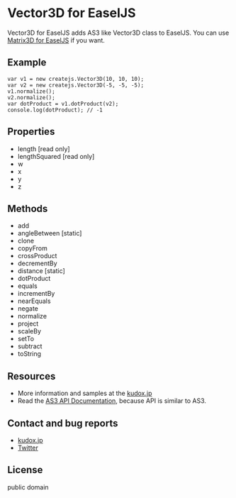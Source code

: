 # Vector3D for EaselJS

Vector3D for EaselJS adds AS3 like Vector3D class to EaselJS.
  You can use [Matrix3D for EaselJS](https://github.com/u-kudox/Matrix3D_for_EaselJS) if you want.

## Example
	var v1 = new createjs.Vector3D(10, 10, 10);
	var v2 = new createjs.Vector3D(-5, -5, -5);
	v1.normalize();
	v2.normalize();
	var dotProduct = v1.dotProduct(v2);
	console.log(dotProduct); // -1

## Properties
* length [read only]
* lengthSquared [read only]
* w
* x
* y
* z

## Methods
* add
* angleBetween [static]
* clone
* copyFrom
* crossProduct
* decrementBy
* distance [static]
* dotProduct
* equals
* incrementBy
* nearEquals
* negate
* normalize
* project
* scaleBy
* setTo
* subtract
* toString

## Resources
* More information and samples at the [kudox.jp](http://kudox.jp/java-script/createjs-easeljs-vector3d)
* Read the [AS3 API Documentation](http://help.adobe.com/en_US/FlashPlatform/reference/actionscript/3/flash/geom/Vector3D.html), because API is similar to AS3.

## Contact and bug reports
* [kudox.jp](http://kudox.jp/contact)
* [Twitter](http://twitter.com/u_kudox)

## License
public domain